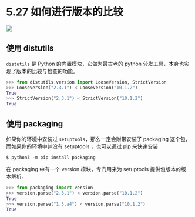 # 5.27 如何进行版本的比较

![](http://image.iswbm.com/20200804124133.png)

## 使用 distutils

`distutils` 是 Python 的内置模块，它做为最古老的 python 分发工具，本身也实现了版本的比较与检查的功能。

```python
>>> from distutils.version import LooseVersion, StrictVersion
>>> LooseVersion("2.3.1") < LooseVersion("10.1.2")
True
>>> StrictVersion("2.3.1") < StrictVersion("10.1.2")
True
```

## 使用 packaging 

如果你的环境中安装过 `setuptools`，那么一定会附带安装了 packaging 这个包，而如果你的环境中并没有 setuptools ，也可以通过 pip 来快速安装

```shell
$ python3 -m pip install packaging
```

在 packaging 中有一个 version 模块，专门用来为 setuptools 提供包版本的版本解析。

```python
>>> from packaging import version
>>> version.parse("2.3.1") < version.parse("10.1.2")
True
>>> version.parse("1.3.a4") < version.parse("10.1.2")
True
```



